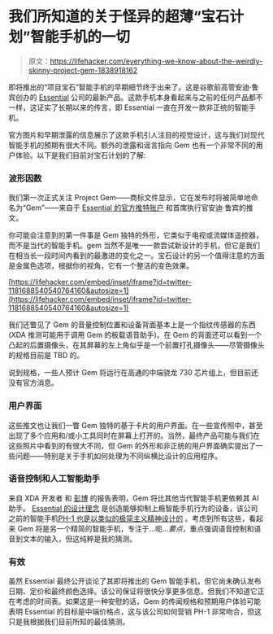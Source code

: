 # 我们所知道的关于怪异的超薄“宝石计划”智能手机的一切

> 原文：<https://lifehacker.com/everything-we-know-about-the-weirdly-skinny-project-gem-1838918162>

即将推出的“项目宝石”智能手机的早期细节终于出来了。这是谷歌前高管安迪·鲁宾创办的 [Essential](https://www.essential.com/) 公司的最新产品。这款手机本身看起来与之前的任何产品都不一样，这证实了长期以来的传言，即 Essential 一直在开发一款非正统的智能手机。



官方图片和早期泄露的信息展示了这款手机引人注目的视觉设计，这与我们对现代智能手机的预期有很大不同。额外的泄露和谣言指向 Gem 也有一个非常不同的用户体验。以下是我们目前对宝石计划的了解:

### 波形因数

我们第一次正式关注 Project Gem——商标文件显示，它在发布时将被简单地命名为“Gem”——来自于 [Essential 的官方推特账户](https://twitter.com/essential/) 和首席执行官安迪·鲁宾的推文。

你可能会注意到的第一件事是 Gem 独特的外形，它类似于电视或流媒体遥控器，而不是当代的智能手机。gem 当然不是唯一一款尝试新设计的手机，但它是我们在相当长一段时间内看到的最激进的变化之一。宝石设计的另一个值得注意的方面是金属色选项，根据你的视角，它有一个整洁的变色效果。

 [https://lifehacker.com/embed/inset/iframe?id=twitter-1181688540540764160&autosize=1](https://lifehacker.com/embed/inset/iframe?id=twitter-1181688540540764160&autosize=1) 

我们还瞥见了 Gem 的音量控制位置和设备背面基本上是一个指纹传感器的东西(XDA 推测可能用于调用 Gem 的板载语音助手)。在 Gem 的背面还可以看到一个凸起的后置摄像头，在其屏幕的左上角似乎是一个前置打孔摄像头——尽管摄像头的规格目前是 TBD 的。

说到规格，一些人预计 Gem 将运行在高通的中端骁龙 730 芯片组上，但目前还没有官方消息。

### 用户界面

这些推文也让我们一瞥 Gem 独特的基于卡片的用户界面。在一些宣传照中，甚至出现了多个应用和/或小工具同时在屏幕上打开的。当然，最终产品可能与我们在这些照片中看到的有很大不同，但 Gem 的外形和非正统的用户界面确实提出了一些问题——特别是关于手机如何处理为不同纵横比设计的应用程序。

### 语音控制和人工智能助手

来自 XDA 开发者 和 [彭博](https://www.bloomberg.com/news/articles/2018-10-10/android-creator-is-said-to-build-ai-phone-that-texts-for-you) 的报告表明，Gem 将比其他当代智能手机更依赖其 AI 助手。 [Essential 的设计理念](https://www.essential.com/about#about) 是创造能够抑制上瘾智能手机行为的设备，该公司之前的智能手机[PH-1 也是以类似的极简主义精神设计的](https://www.essential.com/phone) 。考虑到所有这些，看起来 Gem 将是另一个精简的智能手机，专注于...呃...*要点*，重点强调语音控制和语音到文本的输入，但这纯粹是我的猜测。

### 有效

虽然 Essential 最终公开谈论了其即将推出的 Gem 智能手机，但它尚未确认发布日期、定价和最终颜色选择。该公司保证将很快分享更多信息，但我们不知道它正在考虑的时间表。如果这是一种安慰的话，Gem 的传闻规格和预期用户体验可能表明 Essential 的目标是中端价格点，这与该公司如何营销 PH-1 非常吻合，但这只是我根据我们目前所知的最佳猜测。